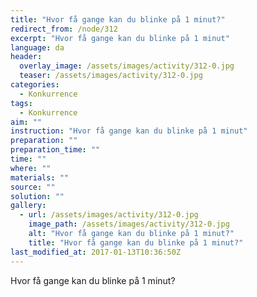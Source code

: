 ```yaml
---
title: "Hvor få gange kan du blinke på 1 minut?"
redirect_from: /node/312
excerpt: "Hvor få gange kan du blinke på 1 minut"
language: da
header:
  overlay_image: /assets/images/activity/312-0.jpg
  teaser: /assets/images/activity/312-0.jpg
categories: 
  - Konkurrence
tags: 
  - Konkurrence
aim: ""
instruction: "Hvor få gange kan du blinke på 1 minut"
preparation: ""
preparation_time: ""
time: ""
where: ""
materials: ""
source: ""
solution: ""
gallery:
  - url: /assets/images/activity/312-0.jpg
    image_path: /assets/images/activity/312-0.jpg
    alt: "Hvor få gange kan du blinke på 1 minut?"
    title: "Hvor få gange kan du blinke på 1 minut?"
last_modified_at: 2017-01-13T10:36:50Z
---
```

Hvor få gange kan du blinke på 1 minut?
